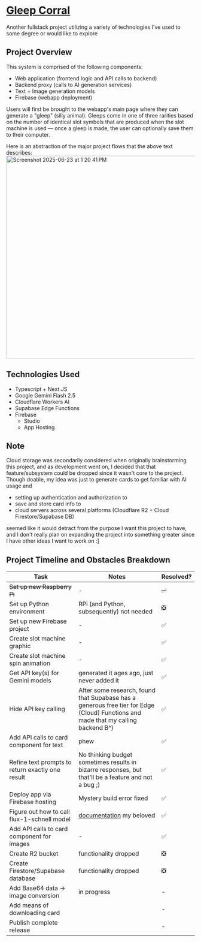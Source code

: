 # [Gleep Corral](https://gleep-corral.web.app/)
Another fullstack project utilizing a variety of technologies I've used to some degree or would like to explore

## Project Overview
This system is comprised of the following components:
- Web application (frontend logic and API calls to backend)
- Backend proxy (calls to AI generation services)
- Text + Image generation models
- Firebase (webapp deployment)

Users will first be brought to the webapp's main page where they can generate a "gleep" (silly animal). Gleeps come in one of three rarities based on the number of identical slot symbols that are produced when the slot machine is used — once a gleep is made, the user can optionally save them to their computer.

Here is an abstraction of the major project flows that the above text describes:
<img width="948" height="542" alt="Screenshot 2025-06-23 at 1 20 41 PM" src="https://github.com/user-attachments/assets/51c0f68e-16b7-4463-86f2-a26223b6ec05" />

## Technologies Used
- Typescript + Next.JS
- Google Gemini Flash 2.5
- Cloudflare Workers AI
- Supabase Edge Functions
- Firebase
    - Studio
    - App Hosting
 
## Note
Cloud storage was secondarily considered when originally brainstorming this project, and as development went on, I decided that that feature/subsystem could be dropped since it wasn't core to the project.
Though doable, my idea was just to generate cards to get familiar with AI usage and
- setting up authentication and authorization to
- save and store card info to
- cloud servers across several platforms (Cloudflare R2 + Cloud Firestore/Supabase DB)

seemed like it would detract from the purpose I want this project to have, and I don't really plan on expanding the project into something greater since I have other ideas I want to work on :]

## Project Timeline and Obstacles Breakdown
Task | Notes | Resolved?
--- | --- | ---
~~Set up new Raspberry Pi~~ | - | ~~✅~~
Set up Python environment | RPi (and Python, subsequently) not needed | ❎
Set up new Firebase project | - | ✅
Create slot machine graphic | - | ✅
Create slot machine spin animation | - | ✅
Get API key(s) for Gemini models | generated it ages ago, just never added it | ✅
Hide API key calling | After some research, found that Supabase has a generous free tier for Edge (Cloud) Functions and made that my calling backend B^) | ✅
Add API calls to card component for text | phew | ✅
Refine text prompts to return exactly one result | No thinking budget sometimes results in bizarre responses, but that'll be a feature and not a bug ;) | ✅
Deploy app via Firebase hosting | Mystery build error fixed | ✅
Figure out how to call flux-1-schnell model | [documentation](https://developers.cloudflare.com/workers-ai/models/flux-1-schnell/) my beloved | ✅ 
Add API calls to card component for images | - | ✅
Create R2 bucket | functionality dropped | ❎
Create Firestore/Supabase database | functionality dropped | ❎
Add Base64 data -> image conversion | in progress | -
Add means of downloading card | | -
Publish complete release | | -


